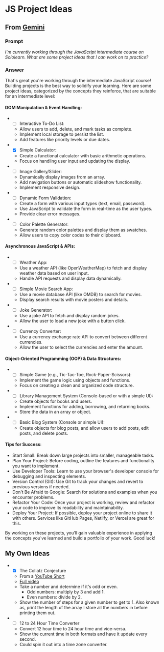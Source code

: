 # JS Project Ideas

## From [Gemini](https://gemini.google.com/app)

### Prompt
*I'm currently working through the JavaScript intermediate course on Sololearn.
What are some project ideas that I can work on to practice?*

### Answer
That's great you're working through the intermediate JavaScript course! Building projects is the best way to solidify your learning. Here are some project ideas, categorized by the concepts they reinforce, that are suitable for an intermediate level:

#### DOM Manipulation & Event Handling:
* -[ ] Interactive To-Do List:
   * Allow users to add, delete, and mark tasks as complete.
   * Implement local storage to persist the list.
   * Add features like priority levels or due dates.
* -[x] Simple Calculator:
   * Create a functional calculator with basic arithmetic operations.
   * Focus on handling user input and updating the display.
* -[ ] Image Gallery/Slider:
   * Dynamically display images from an array.
   * Add navigation buttons or automatic slideshow functionality.
   * Implement responsive design.
* -[ ] Dynamic Form Validation:
   * Create a form with various input types (text, email, password).
   * Use JavaScript to validate the form in real-time as the user types.
   * Provide clear error messages.
* -[ ] Color Palette Generator:
   * Generate random color palettes and display them as swatches.
   * Allow users to copy color codes to their clipboard.

#### Asynchronous JavaScript & APIs:
* -[ ] Weather App:
   * Use a weather API (like OpenWeatherMap) to fetch and display weather data based on user input.
   * Handle API requests and display data dynamically.
* -[ ] Simple Movie Search App:
   * Use a movie database API (like OMDB) to search for movies.
   * Display search results with movie posters and details.
* -[ ] Joke Generator:
   * Use a joke API to fetch and display random jokes.
   * Allow the user to load a new joke with a button click.
* -[ ] Currency Converter:
   * Use a currency exchange rate API to convert between different currencies.
   * Allow the user to select the currencies and enter the amount.

#### Object-Oriented Programming (OOP) & Data Structures:
* -[ ] Simple Game (e.g., Tic-Tac-Toe, Rock-Paper-Scissors):
   * Implement the game logic using objects and functions.
   * Focus on creating a clean and organized code structure.
* -[ ] Library Management System (Console-based or with a simple UI):
   * Create objects for books and users.
   * Implement functions for adding, borrowing, and returning books.
   * Store the data in an array or object.
* -[ ] Basic Blog System (Console or simple UI):
   * Create objects for blog posts, and allow users to add posts, edit posts, and delete posts.

#### Tips for Success:
 * Start Small: Break down large projects into smaller, manageable tasks.
 * Plan Your Project: Before coding, outline the features and functionality you want to implement.
 * Use Developer Tools: Learn to use your browser's developer console for debugging and inspecting elements.
 * Version Control (Git): Use Git to track your changes and revert to previous versions if needed.
 * Don't Be Afraid to Google: Search for solutions and examples when you encounter problems.
 * Refactor Your Code: Once your project is working, review and refactor your code to improve its readability and maintainability.
 * Deploy Your Project: If possible, deploy your project online to share it with others. Services like GitHub Pages, Netlify, or Vercel are great for this.

By working on these projects, you'll gain valuable experience in applying the concepts you've learned and build a portfolio of your work. Good luck!

## My Own Ideas
* -[x] The Collatz Conjecture
   * From a [YouTube Short](https://youtube.com/shorts/8fNFd2Xswjs?si=dcCPEzodhDckceyb)
   * [Full video](https://youtu.be/094y1Z2wpJg?si=FA7ACnOH8Jyk1UzG)
   * Take a number and determine if it's odd or even.
      * Odd numbers: multiply by 3 and add 1.
      * Even numbers: divide by 2.
   * Show the number of steps for a given number to get to 1. Also known as, print the length of the array I store all the numbers in before printing them out.
* -[ ] 12 to 24 Hour Time Converter
  * Convert 12 hour time to 24 hour time and vice-versa.
  * Show the current time in both formats and have it update every second.
  * Could spin it out into a time zone converter.
